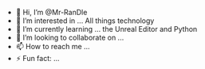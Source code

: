 - 👋 Hi, I’m @Mr-RanDle
- 👀 I’m interested in ... All things technology
- 🌱 I’m currently learning ... the Unreal Editor and Python
- 💞️ I’m looking to collaborate on ... 
- 📫 How to reach me ...
- ⚡ Fun fact: ...

<!---
Mr-RanDle/Mr-RanDle is a ✨ special ✨ repository because its `README.md` (this file) appears on your GitHub profile.
You can click the Preview link to take a look at your changes.
--->
